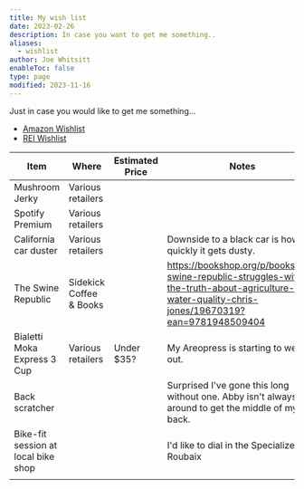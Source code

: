 ```yaml
---
title: My wish list
date: 2023-02-26
description: In case you want to get me something..
aliases:
  - wishlist
author: Joe Whitsitt
enableToc: false
type: page
modified: 2023-11-16
---
```

Just in case you would like to get me something...

- [Amazon Wishlist](https://www.amazon.com/hz/wishlist/ls/2QQKNU2CKJG3P)
- [REI Wishlist](https://www.rei.com/lists/361891311)

| Item                                | Where                   | Estimated Price | Notes                                                                                                                                               |
| ----------------------------------- | ----------------------- | --------------- | --------------------------------------------------------------------------------------------------------------------------------------------------- |
| Mushroom Jerky                      | Various retailers       |                 |                                                                                                                                                     |
| Spotify Premium                     | Various retailers       |                 |                                                                                                                                                     |
| California car duster               | Various retailers       |                 | Downside to a black car is how quickly it gets dusty.                                                                                               |
| The Swine Republic                  | Sidekick Coffee & Books |                 | https://bookshop.org/p/books/the-swine-republic-struggles-with-the-truth-about-agriculture-and-water-quality-chris-jones/19670319?ean=9781948509404 |
| Bialetti Moka Express 3 Cup         | Various retailers       | Under $35?      | My Areopress is starting to wear out.                                                                                                               |
| Back scratcher                      |                         |                 | Surprised I've gone this long without one. Abby isn't always around to get the middle of my back.                                                   |
| Bike-fit session at local bike shop |                         |                 | I'd like to dial in the Specialized Roubaix                                                                                                         |
|                                     |                         |                 |                                                                                                                                                     |
